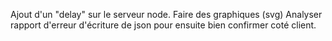 Ajout d'un "delay" sur le serveur node.
Faire des graphiques (svg)
Analyser rapport d'erreur d'écriture de json pour ensuite bien confirmer coté client.
